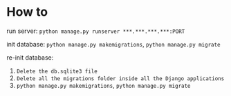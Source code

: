 # How to

run server: `python manage.py runserver ***.***.***.***:PORT`

init database: 
`python manage.py makemigrations`,
`python manage.py migrate`

re-init database:
1. `Delete the db.sqlite3 file`
2. `Delete all the migrations folder inside all the Django applications`
3. `python manage.py makemigrations`,
`python manage.py migrate`
